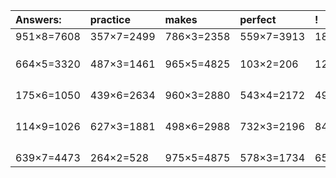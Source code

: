 | Answers: | practice | makes | perfect | ! |
| :--- | :--- | :--- | :--- | :--- |
| 951×8=7608 | 357×7=2499 | 786×3=2358 | 559×7=3913 | 188×2=376 | 
|   |   |   |   |   | 
|   |   |   |   |   | 
|   |   |   |   |   | 
| 664×5=3320 | 487×3=1461 | 965×5=4825 | 103×2=206 | 129×5=645 | 
|   |   |   |   |   | 
|   |   |   |   |   | 
|   |   |   |   |   | 
|   |   |   |   |   | 
| 175×6=1050 | 439×6=2634 | 960×3=2880 | 543×4=2172 | 498×6=2988 | 
|   |   |   |   |   | 
|   |   |   |   |   | 
|   |   |   |   |   | 
|   |   |   |   |   | 
| 114×9=1026 | 627×3=1881 | 498×6=2988 | 732×3=2196 | 849×2=1698 | 
|   |   |   |   |   | 
|   |   |   |   |   | 
|   |   |   |   |   | 
|   |   |   |   |   | 
| 639×7=4473 | 264×2=528 | 975×5=4875 | 578×3=1734 | 658×8=5264 | 
